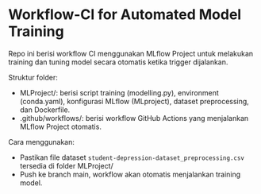 # Workflow-CI for Automated Model Training

Repo ini berisi workflow CI menggunakan MLflow Project untuk melakukan training dan tuning model secara otomatis ketika trigger dijalankan.

Struktur folder:
- MLProject/: berisi script training (modelling.py), environment (conda.yaml), konfigurasi MLflow (MLproject), dataset preprocessing, dan Dockerfile.
- .github/workflows/: berisi workflow GitHub Actions yang menjalankan MLflow Project otomatis.

Cara menggunakan:
- Pastikan file dataset `student-depression-dataset_preprocessing.csv` tersedia di folder MLProject/
- Push ke branch main, workflow akan otomatis menjalankan training model.
